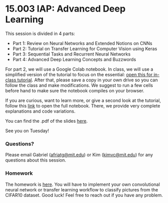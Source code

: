 # 15.003 IAP: Advanced Deep Learning

This session is divided in 4 parts:
- Part 1: Review on Neural Networks and Extended Notions on CNNs
- Part 2: Tutorial on Transfer Learning for Computer Vision using Keras
- Part 3: Sequential Tasks and Recurrent Neural Networks
- Part 4: Advanced Deep Learning Concepts and Buzzwords

For part 2, we will use a Google Colab notebook. In class, we will use a simplified version of the tutorial to focus on the essential:  [open this for in-class tutorial](https://colab.research.google.com/drive/1HcDzt3kpE1Yn1OEHFLCpzXBCLGOsyjrJ?usp=sharing). After that, please save a copy in your own drive so you can follow the class and make modifications. We suggest to run a few cells before hand to make sure the notebook compiles on your browser.


If you are curious, want to learn more, or give a second look at the tutorial, follow this [link](https://colab.research.google.com/drive/1u2zOSbljQ8ItjzbmweLarxeLd53Xs3h1?usp=sharing) to open the full notebook. There, we provide very complete explanations and code variations.

You can find the .pdf of the slides [here](https://drive.google.com/file/d/1kRYuNRIOGtILEZnExRDTC5dywTVQRfG-/view?usp=sharing).

See you on Tuesday!

### Questions?

Please email Gabriel (afriatg@mit.edu) or Kim (kimvc@mit.edu) for any questions about this session.

### Homework

The homework is [here](https://colab.research.google.com/drive/10IMhJUiAepquOQsSSNSqX232veozk6mD?usp=sharing). You will have to implement your own convolutional neural network or transfer learning workflow to classify pictures from the CIFAR10 dataset. Good luck! Feel free to reach out if you have any problem.
